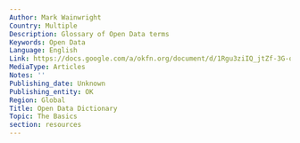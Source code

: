 ```yaml
---
Author: Mark Wainwright
Country: Multiple
Description: Glossary of Open Data terms
Keywords: Open Data
Language: English
Link: https://docs.google.com/a/okfn.org/document/d/1Rgu3ziIQ_jtZf-3G-qNa7imEpH27g4iUvh-HtFA5UvY/edit
MediaType: Articles
Notes: ''
Publishing_date: Unknown
Publishing_entity: OK
Region: Global
Title: Open Data Dictionary
Topic: The Basics
section: resources
---
```

